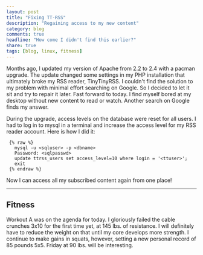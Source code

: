 ```yaml
---
layout: post
title: "Fixing TT-RSS"
description: "Regaining access to my new content"
category: blog
comments: true
headline: "How come I didn't find this earlier?"
share: true
tags: [blog, linux, fitness]
---
```

Months ago, I updated my version of Apache from 2.2 to 2.4 with a pacman upgrade.  The update changed some settings in my PHP installation that ultimately broke my RSS reader, TinyTinyRSS.  I couldn't find the solution to my problem with minimal effort searching on Google.  So I decided to let it sit and try to repair it later.  Fast forward to today.  I find myself bored at my desktop without new content to read or watch.  Another search on Google finds my answer.

During the upgrade, access levels on the database were reset for all users.  I had to log in to mysql in a terminal and increase the access level for my RSS reader account.  Here is how I did it:

     {% raw %}
       mysql -u <sqluser> -p <dbname>
       Password: <sqlpasswd>
       update ttrss_users set access_level=10 where login = '<ttuser>';
       exit
     {% endraw %}

Now I can access all my subscribed content again from one place!

----

## Fitness

Workout A was on the agenda for today.  I gloriously failed the cable crunches 3x10 for the first time yet, at 145 lbs. of resistance.  I will definitely have to reduce the weight on that until my core develops more strength.  I continue to make gains in squats, however, setting a new personal record of 85 pounds 5x5.  Friday at 90 lbs. will be interesting.
